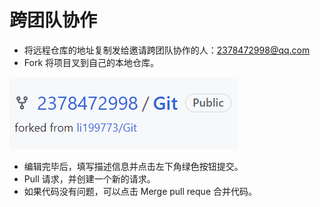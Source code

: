 # 跨团队协作

- 将远程仓库的地址复制发给邀请跨团队协作的人：2378472998@qq.com
- Fork 将项目叉到自己的本地仓库。

![image-20220716234008014](https://raw.githubusercontent.com/li199773/Images/master/img/202207162340042.png)

- 编辑完毕后，填写描述信息并点击左下角绿色按钮提交。
- Pull 请求，并创建一个新的请求。
- 如果代码没有问题，可以点击 Merge pull reque 合并代码。


